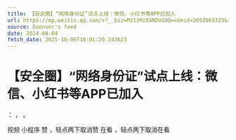 ```yaml
---
title: 【安全圈】“网络身份证”试点上线：微信、小红书等APP已加入
url: https://mp.weixin.qq.com/s?__biz=MzIzMzE4NDU1OQ==&mid=2652063323&idx=1&sn=b0067ae9f5215a5cea2b762886a631c4
source: Doonsec's feed
date: 2024-08-04
fetch_date: 2025-10-06T18:01:20.243623
---
```


# 【安全圈】“网络身份证”试点上线：微信、小红书等APP已加入

：
，
。

视频
小程序
赞
，轻点两下取消赞
在看
，轻点两下取消在看